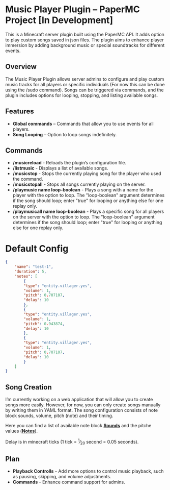 # Music Player Plugin – PaperMC Project [In Development]

This is a Minecraft server plugin built using the PaperMC API. It adds option to play custom songs saved in json files. The plugin aims to enhance player immersion by adding background music or special soundtracks for different events.

## Overview

The Music Player Plugin allows server admins to configure and play custom music tracks for all players or specific individuals (For now this can be done using the /sudo command). Songs can be triggered via commands, and the plugin includes options for looping, stopping, and listing available songs.

## Features

- **Global commands** – Commands that allow you to use events for all players.
- **Song Looping** – Option to loop songs indefinitely.

## Commands

- **/musicreload** - Reloads the plugin’s configuration file.
- **/listmusic** - Displays a list of available songs.
- **/musicstop** - Stops the currently playing song for the player who used the command.
- **/musicstopall** - Stops all songs currently playing on the server.
- **/playmusic name loop-boolean** - Plays a song with a name for the player with the option to loop. The "loop-boolean" argument determines if the song should loop; enter "true" for looping or anything else for one replay only.
- **/playmusicall name loop-boolean** - Plays a specific song for all players on the server with the option to loop. The "loop-boolean" argument determines if the song should loop; enter "true" for looping or anything else for one replay only.

# Default Config
```json
{
    "name": "test-1",
    "duration": 5,
    "notes": [
        {
        "type": "entity.villager.yes",
        "volume": 1,
        "pitch": 0.707107,
        "delay": 10
        },
        {
        "type": "entity.villager.yes",
        "volume": 1,
        "pitch": 0.943874,
        "delay": 10
        },
        {
        "type": "entity.villager.yes",
        "volume": 1,
        "pitch": 0.707107,
        "delay": 10
        }
    ]
}
```

## Song Creation

I’m currently working on a web application that will allow you to create songs more easily. However, for now, you can only create songs manually by writing them in YAML format. The song configuration consists of note block sounds, volume, pitch (note) and their timing. 

Here you can find a list of available note block [**Sounds**](https://misode.github.io/sounds/) and the pitche values ([**Notes**](https://minecraft.fandom.com/wiki/Note_Block)).

Delay is in minecraft ticks (1 tick = <sup>1</sup>&frasl;<sub>20</sub> second = 0.05 seconds).

## Plan

- **Playback Controlls** - Add more options to control music playback, such as pausing, skipping, and volume adjustments.
- **Commands** - Enhance command support for admins.
